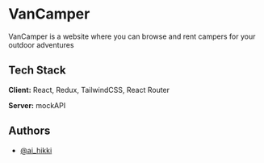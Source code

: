 
# VanCamper

VanCamper is a website where you can browse and rent campers for your outdoor adventures


## Tech Stack

**Client:** React, Redux, TailwindCSS, React Router

**Server:** mockAPI


## Authors

- [@ai_hikki](https://github.com/AiHikki)

